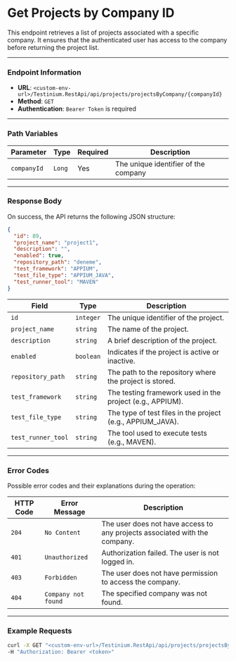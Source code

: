 # Get Projects by Company ID

This endpoint retrieves a list of projects associated with a specific company. It ensures that the authenticated user has access to the company before returning the project list.

***

### Endpoint Information

* **URL**: `<custom-env-url>/Testinium.RestApi/api/projects/projectsByCompany/{companyId}`
* **Method**: `GET`
* **Authentication**: `Bearer Token` is required

***

### Path Variables

| Parameter   | Type   | Required | Description                          |
| ----------- | ------ | -------- | ------------------------------------ |
| `companyId` | `Long` | Yes      | The unique identifier of the company |

***

### Response Body

On success, the API returns the following JSON structure:

```json
{
  "id": 89,
  "project_name": "project1",
  "description": "",
  "enabled": true,
  "repository_path": "deneme",
  "test_framework": "APPIUM",
  "test_file_type": "APPIUM_JAVA",
  "test_runner_tool": "MAVEN"
}
```

| Field              | Type      | Description                                                 |
| ------------------ | --------- | ----------------------------------------------------------- |
| `id`               | `integer` | The unique identifier of the project.                       |
| `project_name`     | `string`  | The name of the project.                                    |
| `description`      | `string`  | A brief description of the project.                         |
| `enabled`          | `boolean` | Indicates if the project is active or inactive.             |
| `repository_path`  | `string`  | The path to the repository where the project is stored.     |
| `test_framework`   | `string`  | The testing framework used in the project (e.g., APPIUM).   |
| `test_file_type`   | `string`  | The type of test files in the project (e.g., APPIUM\_JAVA). |
| `test_runner_tool` | `string`  | The tool used to execute tests (e.g., MAVEN).               |

***

### Error Codes

Possible error codes and their explanations during the operation:

| HTTP Code | Error Message       | Description                                                                |
| --------- | ------------------- | -------------------------------------------------------------------------- |
| `204`     | `No Content`        | The user does not have access to any projects associated with the company. |
| `401`     | `Unauthorized`      | Authorization failed. The user is not logged in.                           |
| `403`     | `Forbidden`         | The user does not have permission to access the company.                   |
| `404`     | `Company not found` | The specified company was not found.                                       |

***

### Example Requests

```bash
curl -X GET "<custom-env-url>/Testinium.RestApi/api/projects/projectsByCompany/{companyId}" \
-H "Authorization: Bearer <token>"
```
